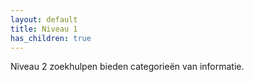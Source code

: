 ```yaml
---
layout: default
title: Niveau 1
has_children: true
---
```


Niveau 2 zoekhulpen bieden categorieën van informatie.
